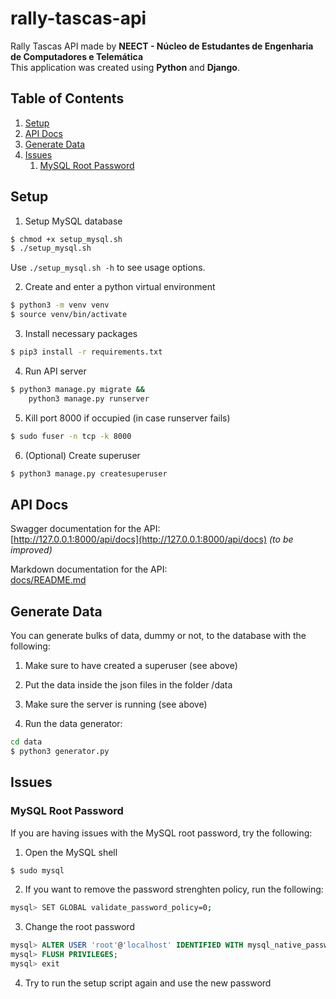 # rally-tascas-api

Rally Tascas API made by **NEECT - Núcleo de Estudantes de Engenharia de Computadores e Telemática**  
This application was created using **Python** and **Django**.

## Table of Contents

1. [Setup](#setup)
1. [API Docs](#api-docs)
1. [Generate Data](#generate-data)
1. [Issues](#issues)
    1. [MySQL Root Password](#mysql-root-password)

## Setup
1. Setup MySQL database
```bash
$ chmod +x setup_mysql.sh
$ ./setup_mysql.sh
```
Use ```./setup_mysql.sh -h``` to see usage options.

2. Create and enter a python virtual environment 
```bash
$ python3 -m venv venv
$ source venv/bin/activate
```

3. Install necessary packages
```bash
$ pip3 install -r requirements.txt
```

4. Run API server
```bash
$ python3 manage.py migrate &&
    python3 manage.py runserver
```

5. Kill port 8000 if occupied (in case runserver fails)
```bash
$ sudo fuser -n tcp -k 8000
```

6. (Optional) Create superuser
```bash
$ python3 manage.py createsuperuser
```

## API Docs
Swagger documentation for the API:  
[http://127.0.0.1:8000/api/docs](http://127.0.0.1:8000/api/docs) *(to be improved)*

Markdown documentation for the API:  
[docs/README.md](docs/README.md)


## Generate Data

You can generate bulks of data, dummy or not, to the database with the following:

1. Make sure to have created a superuser (see above)

2. Put the data inside the json files in the folder /data

3. Make sure the server is running (see above)

4. Run the data generator:

```bash
cd data
$ python3 generator.py
```

## Issues

### MySQL Root Password

If you are having issues with the MySQL root password, try the following:

1. Open the MySQL shell
```bash
$ sudo mysql
```

2. If you want to remove the password strenghten policy, run the following:
```bash
mysql> SET GLOBAL validate_password_policy=0;
```

3. Change the root password
```sql
mysql> ALTER USER 'root'@'localhost' IDENTIFIED WITH mysql_native_password BY 'new_password';
mysql> FLUSH PRIVILEGES;
mysql> exit
```

4. Try to run the setup script again and use the new password